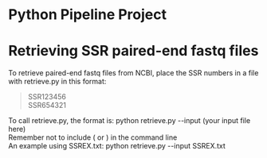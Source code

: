 # Python Pipeline Project

# Retrieving SSR paired-end fastq files
To retrieve paired-end fastq files from NCBI, place the SSR numbers in a file with retrieve.py in this format:
>SSR123456<br />
>SSR654321

To call retrieve.py, the format is: python retrieve.py --input (your input file here)<br />
Remember not to include ( or ) in the command line<br />
An example using SSREX.txt: python retrieve.py --input SSREX.txt